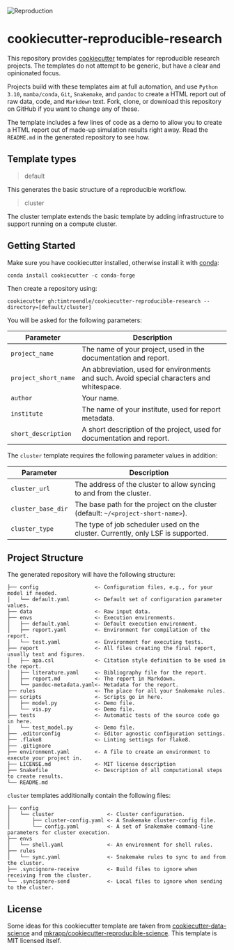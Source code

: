![Reproduction](https://github.com/timtroendle/cookiecutter-reproducible-research/actions/workflows/reproduction.yaml/badge.svg)

# cookiecutter-reproducible-research

This repository provides [cookiecutter](http://cookiecutter.readthedocs.io) templates for reproducible research projects. The templates do not attempt to be generic, but have a clear and opinionated focus.

Projects build with these templates aim at full automation, and use `Python 3.10`, `mamba/conda`, `Git`, `Snakemake`, and `pandoc` to create a HTML report out of raw data, code, and `Markdown` text. Fork, clone, or download this repository on GitHub if you want to change any of these.

The template includes a few lines of code as a demo to allow you to create a HTML report out of made-up simulation results right away. Read the `README.md` in the generated repository to see how.

## Template types

> default

This generates the basic structure of a reproducible workflow.

> cluster

The cluster template extends the basic template by adding infrastructure to support running on a compute cluster.

## Getting Started

Make sure you have cookiecutter installed, otherwise install it with [conda](https://conda.io/docs/index.html):

    conda install cookiecutter -c conda-forge

Then create a repository using:

    cookiecutter gh:timtroendle/cookiecutter-reproducible-research --directory=[default/cluster]

You will be asked for the following parameters:

Parameter | Description
--- | ---
`project_name` | The name of your project, used in the documentation and report.
`project_short_name` | An abbreviation, used for environments and such. Avoid special characters and whitespace.
`author` | Your name.
`institute` | The name of your institute, used for report metadata.
`short_description` | A short description of the project, used for documentation and report.

The `cluster` template requires the following parameter values in addition:

Parameter | Description
--- | ---
`cluster_url` | The address of the cluster to allow syncing to and from the cluster.
`cluster_base_dir` | The base path for the project on the cluster (default: `~/<project-short-name>`).
`cluster_type` | The type of job scheduler used on the cluster. Currently, only LSF is supported.

## Project Structure

The generated repository will have the following structure:

```
├── config                  <- Configuration files, e.g., for your model if needed.
│   └── default.yaml        <- Default set of configuration parameter values.
├── data                    <- Raw input data.
├── envs                    <- Execution environments.
│   ├── default.yaml        <- Default execution environment.
│   ├── report.yaml         <- Environment for compilation of the report.
│   └── test.yaml           <- Environment for executing tests.
├── report                  <- All files creating the final report, usually text and figures.
│   ├── apa.csl             <- Citation style definition to be used in the report.
│   ├── literature.yaml     <- Bibliography file for the report.
│   ├── report.md           <- The report in Markdown.
│   └── pandoc-metadata.yaml<- Metadata for the report.
├── rules                   <- The place for all your Snakemake rules.
├── scripts                 <- Scripts go in here.
│   ├── model.py            <- Demo file.
│   └── vis.py              <- Demo file.
├── tests                   <- Automatic tests of the source code go in here.
│   └── test_model.py       <- Demo file.
├── .editorconfig           <- Editor agnostic configuration settings.
├── .flake8                 <- Linting settings for flake8.
├── .gitignore
├── environment.yaml        <- A file to create an environment to execute your project in.
├── LICENSE.md              <- MIT license description
├── Snakefile               <- Description of all computational steps to create results.
└── README.md
```

`cluster` templates additionally contain the following files:

```
├── config
│   └── cluster                 <- Cluster configuration.
│       ├── cluster-config.yaml <- A Snakemake cluster-config file.
│       └── config.yaml         <- A set of Snakemake command-line parameters for cluster execution.
├── envs
│   └── shell.yaml              <- An environment for shell rules.
├── rules
│   └── sync.yaml               <- Snakemake rules to sync to and from the cluster.
├── .syncignore-receive         <- Build files to ignore when receiving from the cluster.
└── .syncignore-send            <- Local files to ignore when sending to the cluster.
```

## License

Some ideas for this cookiecutter template are taken from [cookiecutter-data-science](http://drivendata.github.io/cookiecutter-data-science/) and [mkrapp/cookiecutter-reproducible-science](https://github.com/mkrapp/cookiecutter-reproducible-science). This template is MIT licensed itself.
